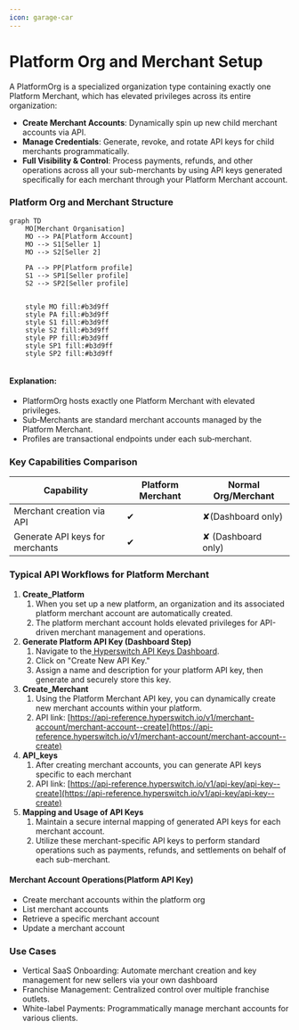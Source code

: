 ```yaml
---
icon: garage-car
---
```


# Platform Org and Merchant Setup

A PlatformOrg is a specialized organization type containing exactly one Platform Merchant, which has elevated privileges across its entire organization:

* **Create Merchant Accounts**: Dynamically spin up new child merchant accounts via API.
* **Manage Credentials**: Generate, revoke, and rotate API keys for child merchants programmatically.
* **Full Visibility & Control**: Process payments, refunds, and other operations across all your sub-merchants by using API keys generated specifically for each merchant through your Platform Merchant account.

### &#x20;Platform Org and Merchant Structure

```mermaid
graph TD
    MO[Merchant Organisation]
    MO --> PA[Platform Account]
    MO --> S1[Seller 1]
    MO --> S2[Seller 2]
    
    PA --> PP[Platform profile]
    S1 --> SP1[Seller profile]
    S2 --> SP2[Seller profile]
    
  
    style MO fill:#b3d9ff
    style PA fill:#b3d9ff
    style S1 fill:#b3d9ff
    style S2 fill:#b3d9ff
    style PP fill:#b3d9ff
    style SP1 fill:#b3d9ff
    style SP2 fill:#b3d9ff


```

#### **Explanation:**

* PlatformOrg hosts exactly one Platform Merchant with elevated privileges.
* Sub‑Merchants are standard merchant accounts managed by the Platform Merchant.
* Profiles are transactional endpoints under each sub‑merchant.

### Key Capabilities Comparison

| **Capability**                  | **Platform Merchant** | **Normal Org/Merchant** |
| ------------------------------- | --------------------- | ----------------------- |
| Merchant creation via API       | ✔                     | ✘(Dashboard only)       |
| Generate API keys for merchants | ✔                     | ✘ (Dashboard only)      |

### Typical API Workflows for Platform Merchant

1. **Create\_Platform**
   1. When you set up a new platform, an organization and its associated platform merchant account are automatically created.
   2. The platform merchant account holds elevated privileges for API-driven merchant management and operations.
2. **Generate Platform API Key (Dashboard Step)**
   1. Navigate to the[ Hyperswitch API Keys Dashboard](https://app.hyperswitch.io/dashboard/developer-api-keys).
   2. Click on "Create New API Key."
   3. Assign a name and description for your platform API key, then generate and securely store this key.
3. **Create\_Merchant**
   1. Using the Platform Merchant API key, you can dynamically create new merchant accounts within your platform.
   2. API link: [https://api-reference.hyperswitch.io/v1/merchant-account/merchant-account--create](https://api-reference.hyperswitch.io/v1/merchant-account/merchant-account--create)
4. **API\_keys**
   1. After creating merchant accounts, you can generate API keys specific to each merchant
   2. API link: [https://api-reference.hyperswitch.io/v1/api-key/api-key--create](https://api-reference.hyperswitch.io/v1/api-key/api-key--create)
5. **Mapping and Usage of API Keys**
   1. Maintain a secure internal mapping of generated API keys for each merchant account.
   2. Utilize these merchant-specific API keys to perform standard operations such as payments, refunds, and settlements on behalf of each sub-merchant.

#### Merchant Account Operations(Platform API Key)

* Create merchant accounts within the platform org
* List merchant accounts
* Retrieve a specific merchant account
* Update a merchant account

### Use Cases

* Vertical SaaS Onboarding: Automate merchant creation and key management for new sellers via your own dashboard
* Franchise Management: Centralized control over multiple franchise outlets.
* White-label Payments: Programmatically manage merchant accounts for various clients.
